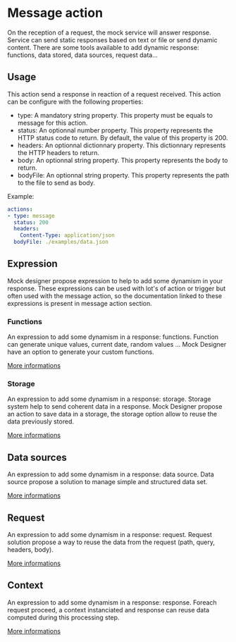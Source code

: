 # Message action
On the reception of a request, the mock service will answer response. Service can send static responses based on text or file or send dynamic content. There are some tools available to add dynamic response: functions, data stored, data sources, request data...

## Usage
This action send a response in reaction of a request received. This action can be configure with the following properties:
* type: A mandatory string property. This property must be equals to message for this action.
* status: An optionnal number property. This property represents the HTTP status code to return. By default, the value of this property is 200.
* headers: An optionnal dictionnary property. This dictionnary represents the HTTP headers to return.
* body: An optionnal string property. This property represents the body to return.
* bodyFile: An optionnal string property. This property represents the path to the file to send as body.

Example:
```yml
actions:
- type: message
  status: 200
  headers:
    Content-Type: application/json
  bodyFile: ./examples/data.json
```

## Expression
Mock designer propose expression to help to add some dynamism in your response. These expressions can be used with lot's of action or trigger but often used with the message action, so the documentation linked to these expressions is present in message action section.

### Functions 
An expression to add some dynamism in a response: functions.
Function can generate unique values, current date, random values ...
Mock Designer have an option to generate your custom functions.

[More informations](https://github.com/kevinramage/mockDesigner/blob/master/doc/function.md)

### Storage
An expression to add some dynamism in a response: storage.
Storage system help to send coherent data in a response.
Mock Designer propose an action to save data in a storage, the storage option allow to reuse the data previously stored.

[More informations](https://github.com/kevinramage/mockDesigner/blob/master/doc/storage.md)

## Data sources
An expression to add some dynamism in a response: data source.
Data source propose a solution to manage simple and structured data set.

[More informations](https://github.com/kevinramage/mockDesigner/blob/master/doc/dataSource.md)

## Request
An expression to add some dynamism in a response: request.
Request solution propose a way to reuse the data from the request (path, query, headers, body).

[More informations](https://github.com/kevinramage/mockDesigner/blob/master/doc/request.md)

## Context
An expression to add some dynamism in a response: response.
Foreach request proceed, a context instanciated and response can reuse data computed during this processing step.

[More informations](https://github.com/kevinramage/mockDesigner/blob/master/doc/context.md)